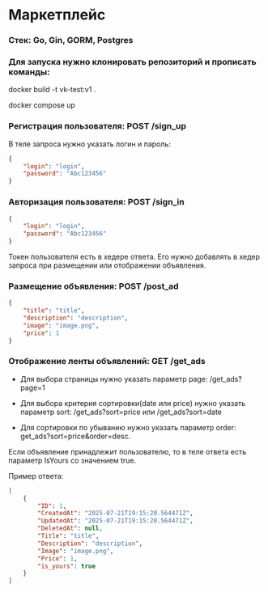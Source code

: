 # Маркетплейс
### Стек: Go, Gin, GORM, Postgres
### Для запуска нужно клонировать репозиторий и прописать команды:

docker build -t vk-test:v1 .

docker compose up

### Регистрация пользователя: POST /sign_up

В теле запроса нужно указать логин и пароль:

```json
{
    "login": "login",
    "password": "Abc123456"
}
```

### Авторизация пользователя: POST /sign_in
```json
{
    "login": "login",
    "password": "Abc123456"
}
```
Токен пользователя есть в хедере ответа. Его нужно добавлять в хедер запроса при размещении или отображении объявления.

### Размещение объявления: POST /post_ad
```json
{
    "title": "title",
    "description": "description",
    "image": "image.png",
    "price": 1
}
```

### Отображение ленты объявлений: GET /get_ads

- Для выбора страницы нужно указать параметр page: /get_ads?page=1

- Для выбора критерия сортировки(date или price) нужно указать параметр sort: /get_ads?sort=price или /get_ads?sort=date

- Для сортировки по убыванию нужно указать параметр order: get_ads?sort=price&order=desc.

Если объявление принадлежит пользователю, то в теле ответа есть параметр IsYours со значением true.

Пример ответа:
```json
[
    {
        "ID": 1,
        "CreatedAt": "2025-07-21T19:15:20.564471Z",
        "UpdatedAt": "2025-07-21T19:15:20.564471Z",
        "DeletedAt": null,
        "Title": "title",
        "Description": "description",
        "Image": "image.png",
        "Price": 1,
        "is_yours": true
    }
]
```
